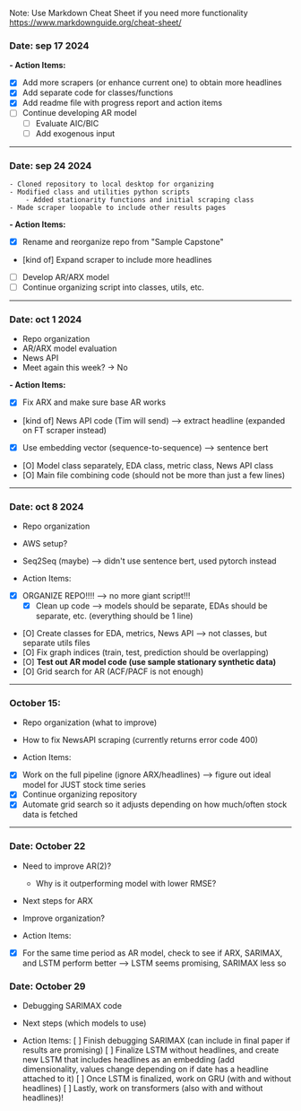 Note: Use Markdown Cheat Sheet if you need more functionality
https://www.markdownguide.org/cheat-sheet/
### Date: sep 17 2024 

**- Action Items:**
* [X] Add more scrapers (or enhance current one) to obtain more headlines
* [X] Add separate code for classes/functions
* [X] Add readme file with progress report and action items
* [ ] Continue developing AR model
    * [ ] Evaluate AIC/BIC
    * [ ] Add exogenous input
---
### Date: sep 24 2024 
    - Cloned repository to local desktop for organizing
    - Modified class and utilities python scripts
        - Added stationarity functions and initial scraping class
    - Made scraper loopable to include other results pages
    

**- Action Items:**
* [X] Rename and reorganize repo from "Sample Capstone"
* [kind of] Expand scraper to include more headlines
* [ ] Develop AR/ARX model
* [ ] Continue organizing script into classes, utils, etc.
---
### Date: oct 1 2024 
- Repo organization
- AR/ARX model evaluation
- News API
- Meet again this week? -> No


**- Action Items:**
* [X] Fix ARX and make sure base AR works
* [kind of] News API code (Tim will send) --> extract headline (expanded on FT scraper instead)
* [X] Use embedding vector (sequence-to-sequence) --> sentence bert
* [O] Model class separately, EDA class, metric class, News API class
* [O] Main file combining code (should not be more than just a few lines)
---
### Date: oct 8 2024
- Repo organization
- AWS setup?
- Seq2Seq (maybe) --> didn't use sentence bert, used pytorch instead


- Action Items:
* [X] ORGANIZE REPO!!!! --> no more giant script!!!
   * [X] Clean up code --> models should be separate, EDAs should be separate, etc. (everything should be 1 line)
* [O] Create classes for EDA, metrics, News API --> not classes, but separate utils files
* [O] Fix graph indices (train, test, prediction should be overlapping)
* [O] **Test out AR model code (use sample stationary synthetic data)**
* [O] Grid search for AR (ACF/PACF is not enough)

---
### October 15: 
- Repo organization (what to improve)
- How to fix NewsAPI scraping (currently returns error code 400)


- Action Items:
* [X] Work on the full pipeline (ignore ARX/headlines) --> figure out ideal model for JUST stock time series
* [X] Continue organizing repository
* [X] Automate grid search so it adjusts depending on how much/often stock data is fetched
---
### Date: October 22
- Need to improve AR(2)?
   - Why is it outperforming model with lower RMSE?
- Next steps for ARX
- Improve organization?


- Action Items:
* [X] For the same time period as AR model, check to see if ARX, SARIMAX, and LSTM perform better --> LSTM seems promising, SARIMAX less so

### Date: October 29

- Debugging SARIMAX code
- Next steps (which models to use)

- Action Items:
[ ] Finish debugging SARIMAX (can include in final paper if results are promising)
[ ] Finalize LSTM without headlines, and create new LSTM that includes headlines as an embedding (add dimensionality, values change depending on if date has a headline attached to it)
[ ] Once LSTM is finalized, work on GRU (with and without headlines)
[ ] Lastly, work on transformers (also with and without headlines)!
